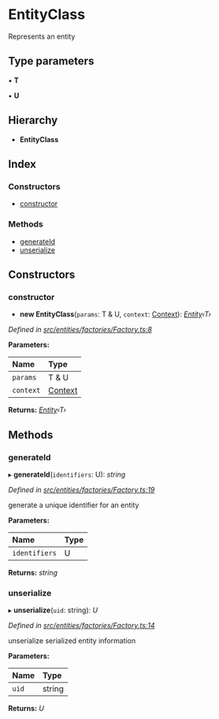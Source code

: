 # EntityClass

Represents an entity

## Type parameters

▪ **T**

▪ **U**

## Hierarchy

* **EntityClass**

## Index

### Constructors

* [constructor](_entities_factories_factory_.entityclass.md#constructor)

### Methods

* [generateId](_entities_factories_factory_.entityclass.md#generateid)
* [unserialize](_entities_factories_factory_.entityclass.md#unserialize)

## Constructors

### constructor

+ **new EntityClass**\(`params`: T & U, `context`: [Context](../classes/_context_.context.md)\): [_Entity_](../classes/_entities_entity_.entity.md)_‹T›_

_Defined in_ [_src/entities/factories/Factory.ts:8_](https://github.com/PolymathNetwork/polymath-sdk/blob/550676f/src/entities/factories/Factory.ts#L8)

**Parameters:**

| Name | Type |
| :--- | :--- |
| `params` | T & U |
| `context` | [Context](../classes/_context_.context.md) |

**Returns:** [_Entity_](../classes/_entities_entity_.entity.md)_‹T›_

## Methods

### generateId

▸ **generateId**\(`identifiers`: U\): _string_

_Defined in_ [_src/entities/factories/Factory.ts:19_](https://github.com/PolymathNetwork/polymath-sdk/blob/550676f/src/entities/factories/Factory.ts#L19)

generate a unique identifier for an entity

**Parameters:**

| Name | Type |
| :--- | :--- |
| `identifiers` | U |

**Returns:** _string_

### unserialize

▸ **unserialize**\(`uid`: string\): _U_

_Defined in_ [_src/entities/factories/Factory.ts:14_](https://github.com/PolymathNetwork/polymath-sdk/blob/550676f/src/entities/factories/Factory.ts#L14)

unserialize serialized entity information

**Parameters:**

| Name | Type |
| :--- | :--- |
| `uid` | string |

**Returns:** _U_

